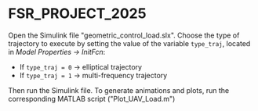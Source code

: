 # FSR_PROJECT_2025

Open the Simulink file "geometric\_control\_load.slx".
Choose the type of trajectory to execute by setting the value of the variable `type_traj`, located in *Model Properties -> InitFcn*:

* If `type_traj = 0` → elliptical trajectory
* If `type_traj = 1` → multi-frequency trajectory

Then run the Simulink file.
To generate animations and plots, run the corresponding MATLAB script ("Plot\_UAV\_Load.m")
